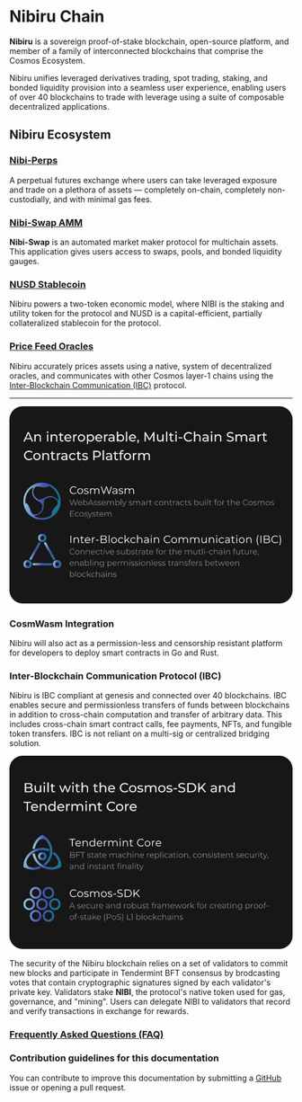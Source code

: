 <!--
title: Nibiru Chain Documentation
footer:
  newsletter: false
-->

# Nibiru Chain

**Nibiru** is a sovereign proof-of-stake blockchain, open-source platform, and member of a family of interconnected blockchains that comprise the Cosmos Ecosystem.

Nibiru unifies leveraged derivatives trading, spot trading, staking, and bonded liquidity provision into a seamless user experience, enabling users of over 40 blockchains to trade with leverage using a suite of composable decentralized applications.

## Nibiru Ecosystem

### [Nibi-Perps](./ecosystem/nibi-perps)

A perpetual futures exchange where users can take leveraged exposure and trade on a plethora of assets — completely on-chain, completely non-custodially, and with minimal gas fees.

### [Nibi-Swap AMM](./ecosystem/nibi-swap)

**Nibi-Swap** is an automated market maker protocol for multichain assets. This application gives users access to swaps, pools, and bonded liquidity gauges.

### [NUSD Stablecoin](./ecosystem/nusd-stablecoin)

Nibiru powers a two-token economic model, where NIBI is the staking and utility token for the protocol and NUSD is a capital-efficient, partially collateralized stablecoin for the protocol.

### [Price Feed Oracles](./ecosystem/price-feed-oracles)

Nibiru accurately prices assets using a native, system of decentralized oracles, and communicates with other Cosmos layer-1 chains using the [Inter-Blockchain Communication (IBC)](https://github.com/cosmos/ibc) protocol.

***

![](./img/cosmwasm-ibc-box.svg)

### CosmWasm Integration

Nibiru will also act as a permission-less and censorship resistant platform for developers to deploy smart contracts in Go and Rust.

### Inter-Blockchain Communication Protocol (IBC)

Nibiru is IBC compliant at genesis and connected over 40 blockchains. IBC enables secure and permissionless transfers of funds between blockchains in addition to cross-chain computation and transfer of arbitrary data. This includes cross-chain smart contract calls, fee payments, NFTs, and fungible token transfers. IBC is not reliant on a multi-sig or centralized bridging solution.

![](./img/cosmos-sdk-tendermint-box.svg)

The security of the Nibiru blockchain relies on a set of validators to commit new blocks and participate in Tendermint BFT consensus by brodcasting votes that contain cryptographic signatures signed by each validator's private key. Validators stake **NIBI**, the protocol's native token used for gas, governance, and "mining". Users can delegate NIBI to validators that record and verify transactions in exchange for rewards.

### [Frequently Asked Questions (FAQ)](./learn/faq)

### Contribution guidelines for this documentation

You can contribute to improve this documentation by submitting a [GitHub](https://github.com/NibiruChain/docs-nibiru) issue or opening a pull request.
